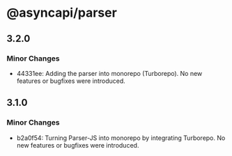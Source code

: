 # @asyncapi/parser

## 3.2.0

### Minor Changes

- 44331ee: Adding the parser into monorepo (Turborepo). No new features or bugfixes were introduced.

## 3.1.0

### Minor Changes

- b2a0f54: Turning Parser-JS into monorepo by integrating Turborepo. No new features or bugfixes were introduced.
